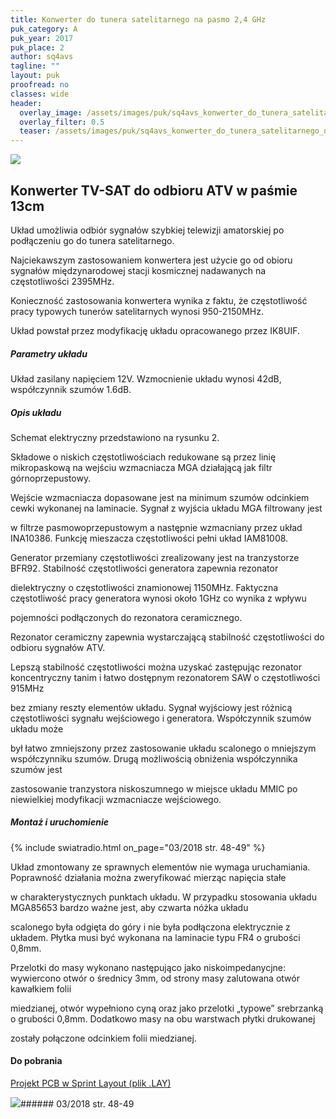 ```yaml
---
title: Konwerter do tunera satelitarnego na pasmo 2,4 GHz
puk_category: A
puk_year: 2017
puk_place: 2
author: sq4avs
tagline: ""
layout: puk
proofread: no
classes: wide
header:
  overlay_image: /assets/images/puk/sq4avs_konwerter_do_tunera_satelitarnego_na_pasmo_2_4_ghz.jpg
  overlay_filter: 0.5
  teaser: /assets/images/puk/sq4avs_konwerter_do_tunera_satelitarnego_na_pasmo_2_4_ghz.jpg
---
```






 



![](assets/data/img/projects/2017-2-0.jpg) 



Konwerter TV-SAT do odbioru ATV w paśmie 13cm
---------------------------------------------





 Układ umożliwia odbiór sygnałów szybkiej telewizji amatorskiej po podłączeniu go do tunera satelitarnego.

 Najciekawszym zastosowaniem konwertera jest użycie go od obioru sygnałów międzynarodowej stacji kosmicznej nadawanych na częstotliwości 2395MHz.

 Konieczność zastosowania konwertera wynika z faktu, że częstotliwość pracy typowych tunerów satelitarnych wynosi 950-2150MHz.

 Układ powstał przez modyfikację układu opracowanego przez IK8UIF.




##### Parametry układu




 Układ zasilany napięciem 12V. Wzmocnienie układu wynosi 42dB, współczynnik szumów 1.6dB.




##### Opis układu




 Schemat elektryczny przedstawiono na rysunku 2.






 Składowe o niskich częstotliwościach redukowane są przez linię mikropaskową na wejściu wzmacniacza MGA działającą jak filtr górnoprzepustowy.

 Wejście wzmacniacza dopasowane jest na minimum szumów odcinkiem cewki wykonanej na laminacie. Sygnał z wyjścia układu MGA filtrowany jest

 w filtrze pasmowoprzepustowym a następnie wzmacniany przez układ INA10386. Funkcję mieszacza częstotliwości pełni układ IAM81008.

 Generator przemiany częstotliwości zrealizowany jest na tranzystorze BFR92. Stabilność częstotliwości generatora zapewnia rezonator

 dielektryczny o częstotliwości znamionowej 1150MHz. Faktyczna częstotliwość pracy generatora wynosi około 1GHz co wynika z wpływu

 pojemności podłączonych do rezonatora ceramicznego.

 




 Rezonator ceramiczny zapewnia wystarczającą stabilność częstotliwości do odbioru sygnałów ATV.

 Lepszą stabilność częstotliwości można uzyskać zastępując rezonator koncentryczny tanim i łatwo dostępnym rezonatorem SAW o częstotliwości 915MHz

 bez zmiany reszty elementów układu. Sygnał wyjściowy jest różnicą częstotliwości sygnału wejściowego i generatora. Współczynnik szumów układu może

 był łatwo zmniejszony przez zastosowanie układu scalonego o mniejszym współczynniku szumów. Drugą możliwością obniżenia współczynnika szumów jest

 zastosowanie tranzystora niskoszumnego w miejsce układu MMIC po niewielkiej modyfikacji wzmacniacze wejściowego.




##### Montaż i uruchomienie
{% include swiatradio.html on_page="03/2018 str. 48-49" %}



 Układ zmontowany ze sprawnych elementów nie wymaga uruchamiania. Poprawność działania można zweryfikować mierząc napięcia stałe

 w charakterystycznych punktach układu. W przypadku stosowania układu MGA85653 bardzo ważne jest, aby czwarta nóżka układu

 scalonego była odgięta do góry i nie była podłączona elektrycznie z układem. Płytka musi być wykonana na laminacie typu FR4 o grubości 0,8mm.

 Przelotki do masy wykonano następująco jako niskoimpedanycjne: wywiercono otwór o średnicy 3mm, od strony masy zalutowana otwór kawałkiem folii

 miedzianej, otwór wypełniono cyną oraz jako przelotki „typowe” srebrzanką o grubości 0,8mm. Dodatkowo masy na obu warstwach płytki drukowanej

 zostały połączone odcinkiem folii miedzianej.





#### Do pobrania

[Projekt PCB w Sprint Layout (plik .LAY)](assets/data/download/SQ4AVS_Konwerter-ATV.lay6)




![](assets/img/logo/sr_logo_s.jpg)###### 03/2018 str. 48-49

 





 


